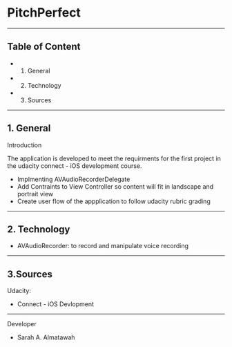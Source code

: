 # PitchPerfect
------------------------------------------------------------------------
## Table of Content
* 1. General
* 2. Technology
* 3. Sources
------------------------------------------------------------------------
## 1. General
Introduction

The application is developed to meet the requirments for the first project in the udacity connect - iOS development course.
* Implmenting AVAudioRecorderDelegate
* Add Contraints to View Controller so content will fit in landscape and portrait view
* Create user flow of the appplication to follow udacity rubric grading
-----------------------------------------------------
## 2. Technology
* AVAudioRecorder: to record and manipulate voice recording
-----------------------------------------------------
## 3.Sources
Udacity:
* Connect - iOS Devlopment
-----------------------------------------------------
Developer
* Sarah A. Almatawah
